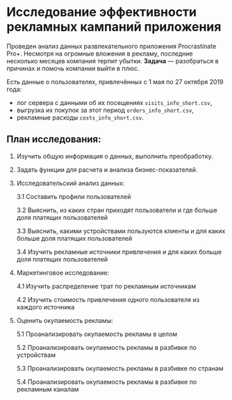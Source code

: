 # Исследование эффективности рекламных кампаний приложения

Проведен анализ данных развлекательного приложения Procrastinate Pro+. Несмотря на огромные вложения в рекламу, последние несколько месяцев компания терпит убытки. **Задача** — разобраться в причинах и помочь компании выйти в плюс.

Есть данные о пользователях, привлечённых с 1 мая по 27 октября 2019 года:
* лог сервера с данными об их посещениях `visits_info_short.csv`,
* выгрузка их покупок за этот период `orders_info_short.csv`,
* рекламные расходы `costs_info_short.csv`.

## План исследования:

1. Изучить общую информация о данных, выполнить преобработку.

2. Задать функции для расчета и анализа бизнес-показателей.

3. Исследовательский анализ данных:

   3.1 Составить профили пользователей
   
   3.2 Выяснить, из каких стран приходят пользователи и где больше доля платящих пользователей
   
   3.3 Выяснить, какими устройствами пользуются клиенты и для каких больше доля платящих пользователей
   
   3.4 Изучить рекламные источники привлечения и для каких больше доля платящих пользователей

4. Маркетинговое исследование:

   4.1 Изучить распределение трат по рекламным источникам
   
   4.2 Изучить стоимость привлечения одного пользователя из каждого источника

5. Оценить окупаемость рекламы:

   5.1 Проанализировать окупаемость рекламы в целом
   
   5.2 Проанализировать окупаемость рекламы в разбивке по устройствам

   5.3 Проанализировать окупаемость рекламы в разбивке по странам
   
   5.4 Проанализировать окупаемость рекламы в разбивке по рекламным каналам
